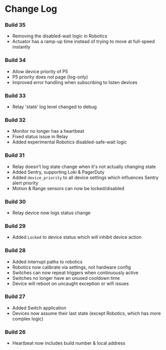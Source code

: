 Change Log
==========
### Build 35
* Removing the disabled-wait logic in Robotics
* Actuator has a ramp-up time instead of trying to move at full-speed instantly

### Build 34
* Allow device priority of P5
* P5 priority does not page (log-only)
* Improved error handling when subscribing to listen devices

### Build 33
* Relay 'state' log level changed to debug

### Build 32
* Monitor no longer has a heartbeat
* Fixed status issue in Relay
* Added experimental Robotics disabled-safe-wait logic

### Build 31
* Relay doesn't log state change when it's not actually changing state
* Added Sentry, supporting Loki & PagerDuty
* Added `device_priority` to all device settings which influences Sentry alert priority
* Motion & Range sensors can now be locked/disabled

### Build 30
* Relay device now logs status change

### Build 29
* Added `Locked` to device status which will inhibit device action

### Build 28
* Added interrupt paths to robotics
* Robotics now calibrate via settings, not hardware config
* Switches can now repeat triggers when continuously active
* Switches no longer have an unused cooldown time
* Device will reboot on uncaught exception or wifi issues

### Build 27
* Added Switch application
* Devices now assume their last state (except Robotics, which has more complex logic)

### Build 26
* Heartbeat now includes build number & local address
